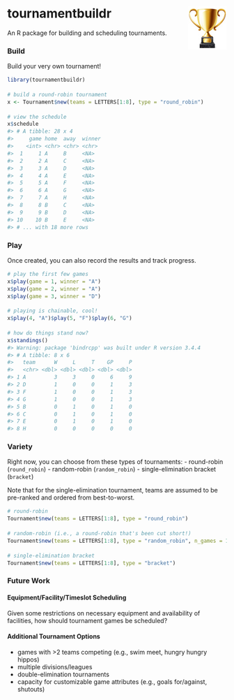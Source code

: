 
tournamentbuildr <img src="man/figures/logo.png" align="right" />
=================================================================

An R package for building and scheduling tournaments.

### Build

Build your very own tournament!

``` r
library(tournamentbuildr)

# build a round-robin tournament
x <- Tournament$new(teams = LETTERS[1:8], type = "round_robin")

# view the schedule
x$schedule
#> # A tibble: 28 x 4
#>     game home  away  winner
#>    <int> <chr> <chr> <chr> 
#>  1     1 A     B     <NA>  
#>  2     2 A     C     <NA>  
#>  3     3 A     D     <NA>  
#>  4     4 A     E     <NA>  
#>  5     5 A     F     <NA>  
#>  6     6 A     G     <NA>  
#>  7     7 A     H     <NA>  
#>  8     8 B     C     <NA>  
#>  9     9 B     D     <NA>  
#> 10    10 B     E     <NA>  
#> # ... with 18 more rows
```

### Play

Once created, you can also record the results and track progress.

``` r
# play the first few games
x$play(game = 1, winner = "A")
x$play(game = 2, winner = "A")
x$play(game = 3, winner = "D")

# playing is chainable, cool!
x$play(4, "A")$play(5, "F")$play(6, "G")

# how do things stand now?
x$standings()
#> Warning: package 'bindrcpp' was built under R version 3.4.4
#> # A tibble: 8 x 6
#>   team      W     L     T    GP     P
#>   <chr> <dbl> <dbl> <dbl> <dbl> <dbl>
#> 1 A         3     3     0     6     9
#> 2 D         1     0     0     1     3
#> 3 F         1     0     0     1     3
#> 4 G         1     0     0     1     3
#> 5 B         0     1     0     1     0
#> 6 C         0     1     0     1     0
#> 7 E         0     1     0     1     0
#> 8 H         0     0     0     0     0
```

### Variety

Right now, you can choose from these types of tournaments: - round-robin (`round_robin`) - random-robin (`random_robin`) - single-elimination bracket (`bracket`)

Note that for the single-elimination tournament, teams are assumed to be pre-ranked and ordered from best-to-worst.

``` r
# round-robin
Tournament$new(teams = LETTERS[1:8], type = "round_robin")

# random-robin (i.e., a round-robin that's been cut short!)
Tournament$new(teams = LETTERS[1:8], type = "random_robin", n_games = 10)

# single-elimination bracket
Tournament$new(teams = LETTERS[1:8], type = "bracket")
```

### Future Work

#### Equipment/Facility/Timeslot Scheduling

Given some restrictions on necessary equipment and availability of facilities, how should tournament games be scheduled?

#### Additional Tournament Options

-   games with &gt;2 teams competing (e.g., swim meet, hungry hungry hippos)
-   multiple divisions/leagues
-   double-elimination tournaments
-   capacity for customizable game attributes (e.g., goals for/against, shutouts)
